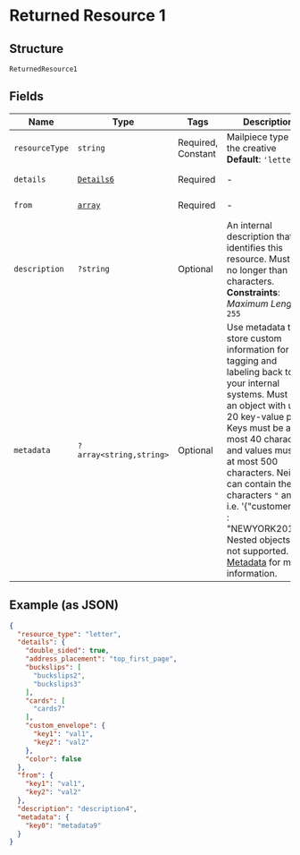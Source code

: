 
# Returned Resource 1

## Structure

`ReturnedResource1`

## Fields

| Name | Type | Tags | Description | Getter | Setter |
|  --- | --- | --- | --- | --- | --- |
| `resourceType` | `string` | Required, Constant | Mailpiece type for the creative<br>**Default**: `'letter'` | getResourceType(): string | setResourceType(string resourceType): void |
| `details` | [`Details6`](../../doc/models/details-6.md) | Required | - | getDetails(): Details6 | setDetails(Details6 details): void |
| `from` | [`array`](../../doc/models/object-enum.md) | Required | - | getFrom(): array | setFrom(array from): void |
| `description` | `?string` | Optional | An internal description that identifies this resource. Must be no longer than 255 characters.<br>**Constraints**: *Maximum Length*: `255` | getDescription(): ?string | setDescription(?string description): void |
| `metadata` | `?array<string,string>` | Optional | Use metadata to store custom information for tagging and labeling back to your internal systems. Must be an object with up to 20 key-value pairs. Keys must be at most 40 characters and values must be at most 500 characters. Neither can contain the characters `"` and `\`. i.e. '{"customer_id" : "NEWYORK2015"}' Nested objects are not supported.  See [Metadata](#section/Metadata) for more information. | getMetadata(): ?array | setMetadata(?array metadata): void |

## Example (as JSON)

```json
{
  "resource_type": "letter",
  "details": {
    "double_sided": true,
    "address_placement": "top_first_page",
    "buckslips": [
      "buckslips2",
      "buckslips3"
    ],
    "cards": [
      "cards7"
    ],
    "custom_envelope": {
      "key1": "val1",
      "key2": "val2"
    },
    "color": false
  },
  "from": {
    "key1": "val1",
    "key2": "val2"
  },
  "description": "description4",
  "metadata": {
    "key0": "metadata9"
  }
}
```

